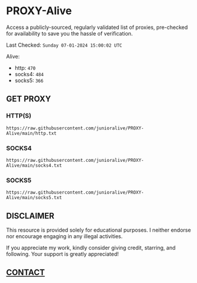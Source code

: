 # PROXY-Alive

Access a publicly-sourced, regularly validated list of proxies, pre-checked for availability to save you the hassle of verification.

Last Checked: `Sunday 07-01-2024 15:00:02 UTC`

Alive:
- http: `470`
- socks4: `484`
- socks5: `366`

## GET PROXY

### HTTP(S)

```https://raw.githubusercontent.com/junioralive/PROXY-Alive/main/http.txt```

### SOCKS4

```https://raw.githubusercontent.com/junioralive/PROXY-Alive/main/socks4.txt```

### SOCKS5

```https://raw.githubusercontent.com/junioralive/PROXY-Alive/main/socks5.txt```

## DISCLAIMER

This resource is provided solely for educational purposes. I neither endorse nor encourage engaging in any illegal activities.

If you appreciate my work, kindly consider giving credit, starring, and following. Your support is greatly appreciated! 

## [CONTACT](https://t.me/TheJuniorAlive)
